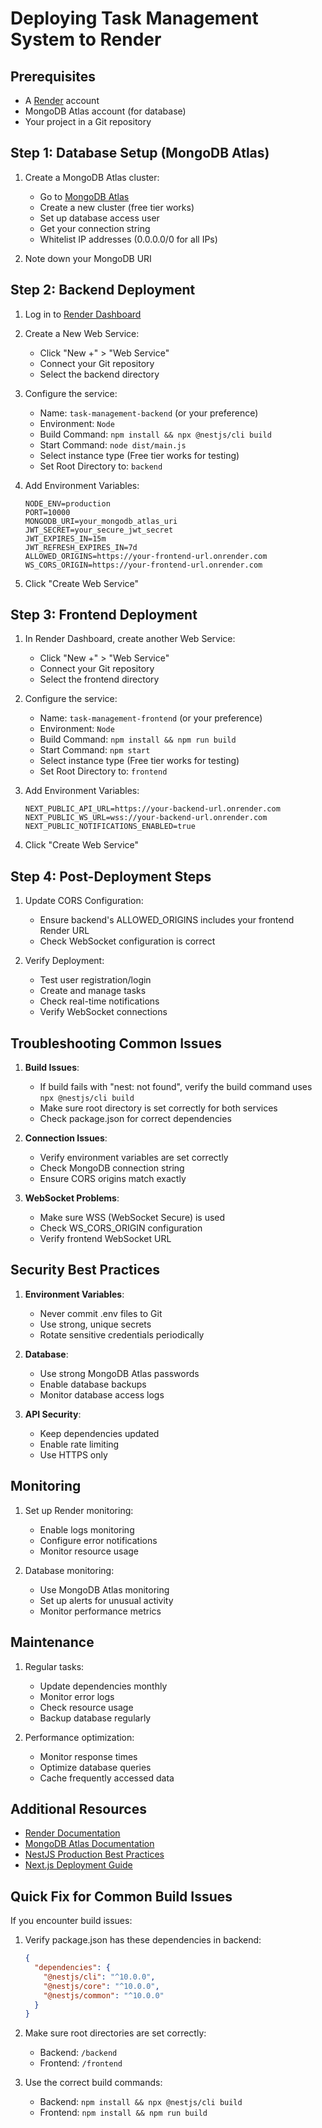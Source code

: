 # Deploying Task Management System to Render

## Prerequisites
- A [Render](https://render.com) account
- MongoDB Atlas account (for database)
- Your project in a Git repository

## Step 1: Database Setup (MongoDB Atlas)

1. Create a MongoDB Atlas cluster:
   - Go to [MongoDB Atlas](https://www.mongodb.com/cloud/atlas)
   - Create a new cluster (free tier works)
   - Set up database access user
   - Get your connection string
   - Whitelist IP addresses (0.0.0.0/0 for all IPs)

2. Note down your MongoDB URI

## Step 2: Backend Deployment

1. Log in to [Render Dashboard](https://dashboard.render.com)

2. Create a New Web Service:
   - Click "New +" > "Web Service"
   - Connect your Git repository
   - Select the backend directory

3. Configure the service:
   - Name: `task-management-backend` (or your preference)
   - Environment: `Node`
   - Build Command: `npm install && npx @nestjs/cli build`
   - Start Command: `node dist/main.js`
   - Select instance type (Free tier works for testing)
   - Set Root Directory to: `backend`

4. Add Environment Variables:
   ```
   NODE_ENV=production
   PORT=10000
   MONGODB_URI=your_mongodb_atlas_uri
   JWT_SECRET=your_secure_jwt_secret
   JWT_EXPIRES_IN=15m
   JWT_REFRESH_EXPIRES_IN=7d
   ALLOWED_ORIGINS=https://your-frontend-url.onrender.com
   WS_CORS_ORIGIN=https://your-frontend-url.onrender.com
   ```

5. Click "Create Web Service"

## Step 3: Frontend Deployment

1. In Render Dashboard, create another Web Service:
   - Click "New +" > "Web Service"
   - Connect your Git repository
   - Select the frontend directory

2. Configure the service:
   - Name: `task-management-frontend` (or your preference)
   - Environment: `Node`
   - Build Command: `npm install && npm run build`
   - Start Command: `npm start`
   - Select instance type (Free tier works for testing)
   - Set Root Directory to: `frontend`

3. Add Environment Variables:
   ```
   NEXT_PUBLIC_API_URL=https://your-backend-url.onrender.com
   NEXT_PUBLIC_WS_URL=wss://your-backend-url.onrender.com
   NEXT_PUBLIC_NOTIFICATIONS_ENABLED=true
   ```

4. Click "Create Web Service"

## Step 4: Post-Deployment Steps

1. Update CORS Configuration:
   - Ensure backend's ALLOWED_ORIGINS includes your frontend Render URL
   - Check WebSocket configuration is correct

2. Verify Deployment:
   - Test user registration/login
   - Create and manage tasks
   - Check real-time notifications
   - Verify WebSocket connections

## Troubleshooting Common Issues

1. **Build Issues**:
   - If build fails with "nest: not found", verify the build command uses `npx @nestjs/cli build`
   - Make sure root directory is set correctly for both services
   - Check package.json for correct dependencies

2. **Connection Issues**:
   - Verify environment variables are set correctly
   - Check MongoDB connection string
   - Ensure CORS origins match exactly

3. **WebSocket Problems**:
   - Make sure WSS (WebSocket Secure) is used
   - Check WS_CORS_ORIGIN configuration
   - Verify frontend WebSocket URL

## Security Best Practices

1. **Environment Variables**:
   - Never commit .env files to Git
   - Use strong, unique secrets
   - Rotate sensitive credentials periodically

2. **Database**:
   - Use strong MongoDB Atlas passwords
   - Enable database backups
   - Monitor database access logs

3. **API Security**:
   - Keep dependencies updated
   - Enable rate limiting
   - Use HTTPS only

## Monitoring

1. Set up Render monitoring:
   - Enable logs monitoring
   - Configure error notifications
   - Monitor resource usage

2. Database monitoring:
   - Use MongoDB Atlas monitoring
   - Set up alerts for unusual activity
   - Monitor performance metrics

## Maintenance

1. Regular tasks:
   - Update dependencies monthly
   - Monitor error logs
   - Check resource usage
   - Backup database regularly

2. Performance optimization:
   - Monitor response times
   - Optimize database queries
   - Cache frequently accessed data

## Additional Resources

- [Render Documentation](https://render.com/docs)
- [MongoDB Atlas Documentation](https://docs.atlas.mongodb.com/)
- [NestJS Production Best Practices](https://docs.nestjs.com/techniques/performance)
- [Next.js Deployment Guide](https://nextjs.org/docs/deployment)

## Quick Fix for Common Build Issues

If you encounter build issues:

1. Verify package.json has these dependencies in backend:
   ```json
   {
     "dependencies": {
       "@nestjs/cli": "^10.0.0",
       "@nestjs/core": "^10.0.0",
       "@nestjs/common": "^10.0.0"
     }
   }
   ```

2. Make sure root directories are set correctly:
   - Backend: `/backend`
   - Frontend: `/frontend`

3. Use the correct build commands:
   - Backend: `npm install && npx @nestjs/cli build`
   - Frontend: `npm install && npm run build`